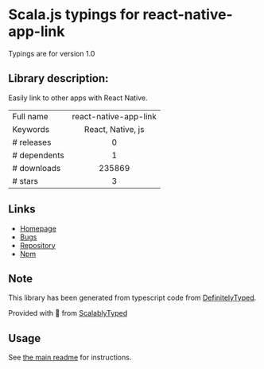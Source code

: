 
# Scala.js typings for react-native-app-link

Typings are for version 1.0

## Library description:
Easily link to other apps with React Native.

|                    |                 |
| ------------------ | :-------------: |
| Full name          | react-native-app-link |
| Keywords           | React, Native, js |
| # releases         | 0 |
| # dependents       | 1 |
| # downloads        | 235869 |
| # stars            | 3 |

## Links
- [Homepage](https://github.com/datwheat/react-native-app-link#readme)
- [Bugs](https://github.com/datwheat/react-native-app-link/issues)
- [Repository](https://github.com/datwheat/react-native-app-link)
- [Npm](https://www.npmjs.com/package/react-native-app-link)
    


## Note
This library has been generated from typescript code from [DefinitelyTyped](https://definitelytyped.org).

Provided with :purple_heart: from [ScalablyTyped](https://github.com/oyvindberg/ScalablyTyped)

## Usage
See [the main readme](../../readme.md) for instructions.


